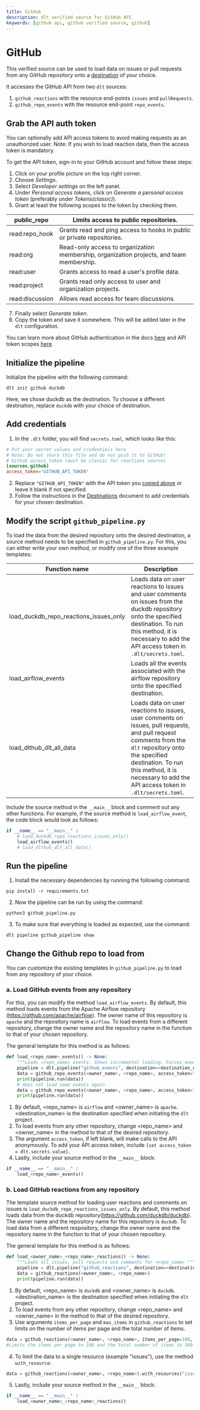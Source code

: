 ```yaml
---
title: GitHub
description: dlt verified source for GitHub API
keywords: [github api, github verified source, github]
---
```


# GitHub

This verified source can be used to load data on issues or pull requests from any GitHub repository onto a [destination](../../dlt-ecosystem/destinations) of your choice.

It accesses the GitHub API from two `dlt` sources:
1. `github_reactions` with the resource end-points `issues` and `pullRequests`.
2. `github_repo_events` with the resource end-point `repo_events`.

## Grab the API auth token
You can optionally add API access tokens to avoid making requests as an unauthorized user. Note: If you wish to load reaction data, then the access token is mandatory.

To get the API token, sign-in to your GitHub account and follow these steps:

1. Click on your profile picture on the top right corner.
2. Choose *Settings*.
3. Select *Developer settings* on the left panel.
4. Under *Personal access tokens*, click on *Generate a personal access token* (preferably under *Tokens(classic)*).
5. Grant at least the following scopes to the token by checking them.


| public_repo | Limits access to public repositories. |
| --- | --- |
| read:repo_hook | Grants read and ping access to hooks in public or private repositories. |
| read:org | Read-only access to organization membership, organization projects, and team membership. |
| read:user | Grants access to read a user's profile data. |
| read:project | Grants read only access to user and organization projects. |
| read:discussion | Allows read access for team discussions. |

7. Finally select *Generate token*.
8. Copy the token and save it somewhere. This will be added later in the `dlt` configuration.

You can learn more about GitHub authentication in the docs [here](https://docs.github.com/en/rest/overview/authenticating-to-the-rest-api?apiVersion=2022-11-28#basic-authentication) and API token scopes [here](https://docs.github.com/en/apps/oauth-apps/building-oauth-apps/scopes-for-oauth-apps).

## Initialize the pipeline

Initialize the pipeline with the following command:
```
dlt init github duckdb
```
Here, we chose duckdb as the destination. To choose a different destination, replace `duckdb` with your choice of destination.

## Add credentials

1. In the `.dlt` folder, you will find `secrets.toml`, which looks like this:

```toml
# Put your secret values and credentials here
# Note: Do not share this file and do not push it to GitHub!
# Github access token (must be classic for reactions source)
[sources.github]
access_token="GITHUB_API_TOKEN"
```

2. Replace `"GITHUB_API_TOKEN"` with the API token you [copied above](#grab-the-api-auth-token) or leave it blank if not specified.
3. Follow the instructions in the [Destinations](../destinations/) document to add credentials for your chosen destination.

## Modify the script `github_pipeline.py`

To load the data from the desired repository onto the desired destination, a source method needs to be specified in `github_pipeline.py`. For this, you can either write your own method, or modify one of the three example templates:

|Function name| Description |
| --- | --- |
| load_duckdb_repo_reactions_issues_only | Loads data on user reactions to issues and user comments on issues from the duckdb repository onto the specified destination. To run this method, it is necessary to add the API access token in `.dlt/secrets.toml`. |
| load_airflow_events | Loads all the events associated with the airflow repository onto the specified destination. |
| load_dlthub_dlt_all_data | Loads data on user reactions to issues, user comments on issues, pull requests, and pull request comments from the `dlt` repository onto the specified destination. To run this method, it is necessary to add the API access token in `.dlt/secrets.toml`. |

Include the source method in the `__main__` block and comment out any other functions. For example, if the source method is `load_airflow_event`, the code block would look as follows:
```python
if __name__ == "__main__" :
    # load_duckdb_repo_reactions_issues_only()
    load_airflow_events()
    # load_dlthub_dlt_all_data()

```

## Run the pipeline

1. Install the necessary dependencies by running the following command:
```
pip install -r requirements.txt
```
2. Now the pipeline can be run by using the command:
```
python3 github_pipeline.py
```
3. To make sure that everything is loaded as expected, use the command:
```
dlt pipeline github_pipeline show
```
## Change the Github repo to load from

You can customize the existing templates in `github_pipeline.py` to load from any repository of your choice.

### a. Load GitHub events from any repository

For this, you can modify the method `load_airflow_events`. By default, this method loads events from the Apache Airflow repository (https://github.com/apache/airflow). The owner name of this repository is `apache` and the repository name is `airflow`. To load events from a different repository, change the owner name and the repository name in the function to that of your chosen repository.

The general template for this method is as follows:
```python
def load_<repo_name>_events() -> None:
    """Loads <repo_name> events. Shows incremental loading. Forces anonymous access token"""
    pipeline = dlt.pipeline("github_events", destination=<destination_name> dataset_name="<repo_name>_events")
    data = github_repo_events(<owner_name>, <repo_name>, access_token="")
    print(pipeline.run(data))
    # does not load same events again
    data = github_repo_events(<owner_name>, <repo_name>, access_token="")
    print(pipeline.run(data))

```
1. By default, <repo_name> is `airflow` and <owner_name> is `apache`. <destination_name> is the destination specified when initiating the `dlt` project.
2. To load events from any other repository, change <repo_name> and <owner_name> in the method to that of the desired repository.
3. The argument `access_token`, if left blank, will make calls to the API anonymously. To add your API access token, include `[set access_token = dlt.secrets.value]`.
4. Lastly, include your source method in the `__main__` block:

```python
if __name__ == "__main__" :
    load_<repo_name>_events()

```

### b. Load GitHub reactions from any repository

The template source method for loading user reactions and comments on issues is `load_duckdb_repo_reactions_issues_only`. By default, this method loads data from the duckdb repository(https://github.com/duckdb/duckdb). The owner name and the repository name for this repository is `duckdb`. To load data from a different respository, change the owner name and the repository name in the function to that of your chosen repository.

The general template for this method is as follows:

```python
def load_<owner_name>_<repo_name>_reactions() -> None:
    """Loads all issues, pull requests and comments for <repo_name> """
    pipeline = dlt.pipeline("github_reactions", destination=<destination_name>, dataset_name="<repo_name>_reactions", full_refresh=True)
    data = github_reactions(<owner_name>, <repo_name>)
    print(pipeline.run(data))

```
1. By default, <repo_name> is `duckdb` and <owner_name> is `duckdb`. <destination_name> is the destination specified when initiating the `dlt` project.
2. To load events from any other repository, change <repo_name> and <owner_name> in the method to that of the desired repository.
3. Use arguments `items_per_page` and `max_items` in `github_reactions` to set limits on the number of items per page and the total number of items.

```python
data = github_reactions(<owner_name>, <repo_name>, items_per_page=100, max_items=300)
#Limits the items per page to 100 and the total number of items to 300
```
4. To limit the data to a single resource (example "issues"), use the method `with_resource`:

```python
data = github_reactions(<owner_name>, <repo_name>).with_resources("issues")
```
5. Lastly, include your source method in the `__main__` block:

```python
if __name__ == "__main__" :
    load_<owner_name>_<repo_name>_reactions()

```